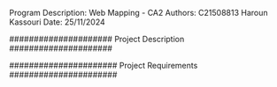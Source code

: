 Program Description: Web Mapping - CA2
Authors: C21508813 Haroun Kassouri
Date: 25/11/2024

##################### Project Description #####################



###################### Project Requirements ######################


